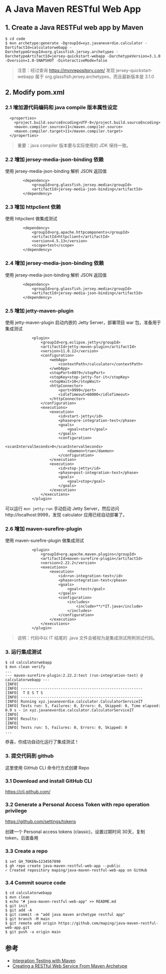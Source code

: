 
# A Java Maven RESTful Web App

## 1. Create a Java RESTFul web app by Maven
```console
$ cd code
$ mvn archetype:generate -DgroupId=xyz.javaneverdie.calculator -DartifactId=calculatorwebapp -DarchetypeGroupId=org.glassfish.jersey.archetypes -DarchetypeArtifactId=jersey-quickstart-webapp -DarchetypeVersion=3.1.0 -Dversion=1.0-SNAPSHOT -DinteractiveMode=false
```
>注意：经过查询 https://mvnrepository.com/ 发现 jersey-quickstart-webapp 属于 org.glassfish.jersey.archetypes，而且最新版本是 3.1.0

## 2. Modify pom.xml

### 2.1 增加源代码编码和 java compile 版本属性设定
```code
  <properties>
    <project.build.sourceEncoding>UTF-8</project.build.sourceEncoding>
    <maven.compiler.source>11</maven.compiler.source>
    <maven.compiler.target>11</maven.compiler.target>
  </properties>
```
>重要：java compiler 版本要与实际使用的 JDK 保持一致。

### 2.2 增加 jersey-media-json-binding 依赖
使用 jersey-media-json-binding 解析 JSON 返回值
```code
        <dependency>
            <groupId>org.glassfish.jersey.media</groupId>
            <artifactId>jersey-media-json-binding</artifactId>
        </dependency>
```

### 2.3 增加 httpclient 依赖 
使用 httpclient 做集成测试
```code
        <dependency>
            <groupId>org.apache.httpcomponents</groupId>
            <artifactId>httpclient</artifactId>
            <version>4.5.13</version>
            <scope>test</scope>
        </dependency>       
```

### 2.4 增加 jersey-media-json-binding 依赖
使用 jersey-media-json-binding 解析 JSON 返回值
```code
        <dependency>
            <groupId>org.glassfish.jersey.media</groupId>
            <artifactId>jersey-media-json-binding</artifactId>
        </dependency>
```

### 2.5 增加 jetty-maven-plugin  
使用 jetty-maven-plugin 启动内嵌的 Jetty Server，部署项目 war 包，准备用于集成测试
```code
            <plugin>
                <groupId>org.eclipse.jetty</groupId>
                <artifactId>jetty-maven-plugin</artifactId>
                <version>11.0.12</version>
                <configuration>
                    <webApp>
                        <contextPath>/calculator</contextPath>
                    </webApp>
                    <stopPort>8079</stopPort>
                    <stopKey>stop-jetty-for-it</stopKey>
                    <stopWait>10</stopWait>
                    <httpConnector>
                        <port>9999</port>
                        <idleTimeout>60000</idleTimeout>
                    </httpConnector>
                </configuration>
                <executions>
                    <execution>
                        <id>start-jetty</id>
                        <phase>pre-integration-test</phase>
                        <goals>
                            <goal>start</goal>
                        </goals>
                        <configuration>
                            <scanIntervalSeconds>0</scanIntervalSeconds>
                            <daemon>true</daemon>
                        </configuration>
                    </execution>
                    <execution>
                        <id>stop-jetty</id>
                        <phase>post-integration-test</phase>
                        <goals>
                            <goal>stop</goal>
                        </goals>
                    </execution>
                </executions>
            </plugin>
```
可以运行 `mvn jetty:run` 手动启动 Jetty Server，然后访问 http://localhost:9999，发现 calculator 应用已经自动部署了。

### 2.6 增加 maven-surefire-plugin  
使用 maven-surefire-plugin 做集成测试
```code
            <plugin>
                <groupId>org.apache.maven.plugins</groupId>
                <artifactId>maven-surefire-plugin</artifactId>
                <version>2.22.2</version>
                <executions>
                    <execution>
                        <id>run-integration-test</id>
                        <phase>integration-test</phase>
                        <goals>
                            <goal>test</goal>
                        </goals>
                        <configuration>
                            <includes>
                                <include>**/*IT.java</include>
                            </includes>
                        </configuration>
                    </execution>
                </executions>
            </plugin>
```
>说明：代码中以 IT 结尾的 .java 文件会被视为是集成测试用例测试代码。

### 3. 运行集成测试
```console
$ cd calculatorwebapp
$ mvn clean verify
...
--- maven-surefire-plugin:2.22.2:test (run-integration-test) @ calculatorwebapp ---
[INFO]
[INFO] -------------------------------------------------------
[INFO]  T E S T S
[INFO] -------------------------------------------------------
[INFO] Running xyz.javaneverdie.calculator.CalculatorServiceIT
[INFO] Tests run: 5, Failures: 0, Errors: 0, Skipped: 0, Time elapsed: 0.9 s - in xyz.javaneverdie.calculator.CalculatorServiceIT
[INFO]
[INFO] Results:
[INFO]
[INFO] Tests run: 5, Failures: 0, Errors: 0, Skipped: 0
...
```
恭喜，你成功自动化运行了集成测试！


### 3. 提交代码到 github 
这里使用 GitHub CLI 命令行方式创建 Repo

### 3.1 Download and install GitHub CLI
https://cli.github.com/

### 3.2 Generate a Personal Access Token with repo operation privilege
https://github.com/settings/tokens

创建一个 Personal access tokens (classic)，设置过期时间 30天，复制 token，后面备用

### 3.3 Create a repo
```console
$ set GH_TOKEN=1234567890
$ gh repo create java-maven-restful-web-app --public
✓ Created repository maping/java-maven-restful-web-app on GitHub
```

### 3.4 Commit source code
```console
$ cd calculatorwebapp
$ mvn clean
$ echo "# java-maven-restful-web-app" >> README.md
$ git init
$ git add -A
$ git commit -m "add java maven archetype restful app"
$ git branch -M main
$ git remote add origin https://github.com/maping/java-maven-restful-web-app.git
$ git push -u origin main
```

## 参考
- [Integration Testing with Maven](https://www.baeldung.com/maven-integration-test)
- [Creating a RESTful Web Service From Maven Archetype](https://docs.oracle.com/cd/E19226-01/820-7627/giqdq/)
